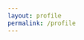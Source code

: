 ```yaml
---
layout: profile
permalink: /profile
---
```


<!-- page formatting is fetched from the layout -->
<!-- this is the new profile page -->



